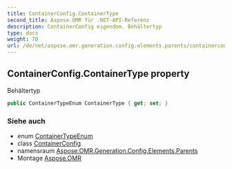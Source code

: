 ```yaml
---
title: ContainerConfig.ContainerType
second_title: Aspose.OMR für .NET-API-Referenz
description: ContainerConfig eigendom. Behältertyp
type: docs
weight: 70
url: /de/net/aspose.omr.generation.config.elements.parents/containerconfig/containertype/
---
```

## ContainerConfig.ContainerType property

Behältertyp

```csharp
public ContainerTypeEnum ContainerType { get; set; }
```

### Siehe auch

* enum [ContainerTypeEnum](../../../aspose.omr.generation.config.enums/containertypeenum/)
* class [ContainerConfig](../)
* namensraum [Aspose.OMR.Generation.Config.Elements.Parents](../../containerconfig/)
* Montage [Aspose.OMR](../../../)


